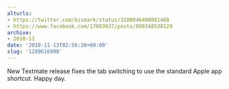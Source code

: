 ```yaml
---
alturls:
- https://twitter.com/bismark/status/3280046408081408
- https://www.facebook.com/17803937/posts/800348538129
archive:
- 2010-11
date: '2010-11-13T02:56:38+00:00'
slug: '1289616998'
---
```


New Textmate release fixes the tab switching to use the standard Apple app shortcut.  Happy day.


